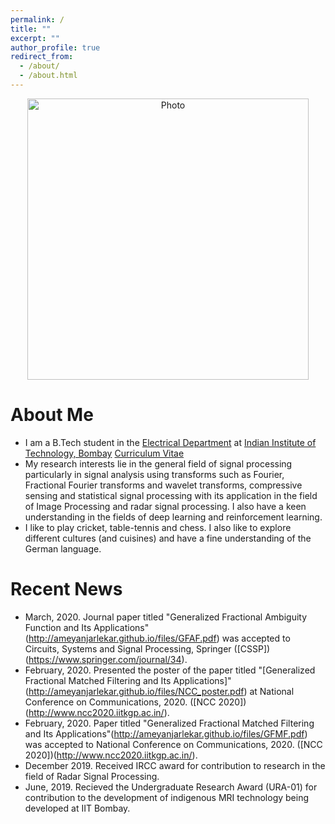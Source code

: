 ```yaml
---
permalink: /
title: ""
excerpt: ""
author_profile: true
redirect_from: 
  - /about/
  - /about.html
---
```


<p align="center">
  <img src="https://ameyanjarlekar.github.io/files/picture.jpg?raw=true" alt="Photo" style="width: 450px;"/> 
</p>

# About Me
* I am a B.Tech student in the [Electrical Department](https://www.ee.iitb.ac.in/web) at [Indian Institute of Technology, Bombay](http://iitb.ac.in/) [Curriculum Vitae](http://ameyanjarlekar.github.io/files/CV.pdf)
* My research interests lie in the general field of signal processing particularly in signal analysis using transforms such as Fourier, Fractional Fourier transforms and wavelet transforms, compressive sensing and statistical signal processing with its application in the field of Image Processing and radar signal processing. I also have a keen understanding in the fields of deep learning and reinforcement learning.
* I like to play cricket, table-tennis and chess. I also like to explore different cultures (and cuisines) and have a fine understanding of the German language.

# Recent News
* March, 2020. Journal paper titled "Generalized Fractional Ambiguity Function and Its Applications" (http://ameyanjarlekar.github.io/files/GFAF.pdf) was accepted to Circuits, Systems and Signal Processing, Springer ([CSSP])(https://www.springer.com/journal/34).
* February, 2020. Presented the poster of the paper titled "[Generalized Fractional Matched Filtering and Its Applications]"(http://ameyanjarlekar.github.io/files/NCC_poster.pdf) at National Conference on Communications, 2020. ([NCC 2020])(http://www.ncc2020.iitkgp.ac.in/).
* February, 2020. Paper titled "Generalized Fractional Matched Filtering and Its Applications"(http://ameyanjarlekar.github.io/files/GFMF.pdf) was accepted to National Conference on Communications, 2020. ([NCC 2020])(http://www.ncc2020.iitkgp.ac.in/).
* December 2019. Received IRCC award for contribution to research in the field of Radar Signal Processing. 
* June, 2019. Recieved the Undergraduate Research Award (URA-01) for contribution to the development of indigenous MRI technology being developed at IIT Bombay.
